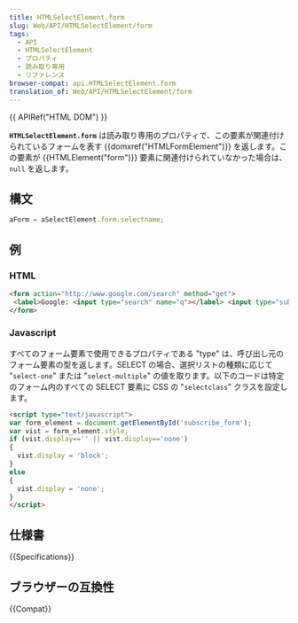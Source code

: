 ```yaml
---
title: HTMLSelectElement.form
slug: Web/API/HTMLSelectElement/form
tags:
  - API
  - HTMLSelectElement
  - プロパティ
  - 読み取り専用
  - リファレンス
browser-compat: api.HTMLSelectElement.form
translation_of: Web/API/HTMLSelectElement/form
---
```

{{ APIRef("HTML DOM") }}

**`HTMLSelectElement.form`** は読み取り専用のプロパティで、この要素が関連付けられているフォームを表す {{domxref("HTMLFormElement")}} を返します。この要素が {{HTMLElement("form")}} 要素に関連付けられていなかった場合は、`null` を返します。

## 構文

```js
aForm = aSelectElement.form.selectname;
```

## 例

### HTML

```html
<form action="http://www.google.com/search" method="get">
 <label>Google: <input type="search" name="q"></label> <input type="submit" value="Search...">
</form>
```

### Javascript

すべてのフォーム要素で使用できるプロパティである "type" は、呼び出し元のフォーム要素の型を返します。SELECT の場合、選択リストの種類に応じて "`select-one`" または "`select-multiple`" の値を取ります。以下のコードは特定のフォーム内のすべての SELECT 要素に CSS の "`selectclass`" クラスを設定します。

```html
<script type="text/javascript">
var form_element = document.getElementById('subscribe_form');
var vist = form_element.style;
if (vist.display=='' || vist.display=='none')
{
  vist.display = 'block';
}
else
{
  vist.display = 'none';
}
</script>
```

## 仕様書

{{Specifications}}

## ブラウザーの互換性

{{Compat}}
